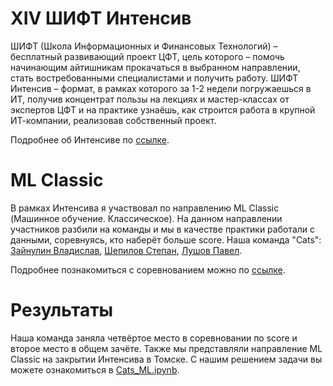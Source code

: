 # XIV ШИФТ Интенсив
ШИФТ (Школа Информационных и Финансовых Технологий) – бесплатный развивающий проект ЦФТ, цель которого – помочь начинающим айтишникам прокачаться в выбранном направлении, стать востребованными специалистами и получить работу.
ШИФТ Интенсив – формат, в рамках которого за 1-2 недели погружаешься в ИТ, получив концентрат пользы на лекциях и мастер-классах от экспертов ЦФТ и на практике узнаёшь, как строится работа в крупной ИТ-компании, реализовав собственный проект.

Подробнее об Интенсиве по [ссылке](https://team.cft.ru/events/236).

# ML Classic
В рамках Интенсива я участвовал по направлению ML Classic (Машинное обучение. Классическое). На данном направлении участников разбили на команды и мы в качестве практики работали с данными, соревнуясь, кто наберёт больше score. Наша команда "Cats": [Зайнулин Владислав](https://github.com/kitten-owner), [Шепилов Степан](), [Лушов Павел]().

Подробнее познакомиться с соревнованием можно по [ссылке](https://codalab.lisn.upsaclay.fr/competitions/19541#learn_the_details).

# Результаты
Наша команда заняла четвёртое место в соревновании по score и второе место в общем зачёте. Также мы представляли направление ML Classic на закрытии Интенсива в Томске. С нашим решением задачи вы можете ознакомиться в [Cats_ML.ipynb](Cats_ML.ipynb).